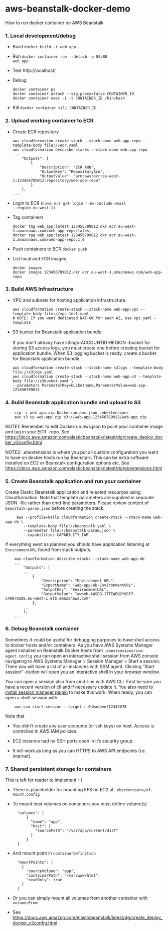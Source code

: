 # aws-beanstalk-docker-demo
How to run docker container on AWS Beanstalk

### 1. Local development/debug
  * Build <code>docker build -t web_app .</code>
  * Run <code>docker container run --detach -p 80:80 web_app</code>
  * Test http://localhost/
  * Debug
  
        docker container ps
        docker container attach --sig-proxy=false CONTAINER_ID
        docker container exec -i -t CONTAINER_ID /bin/bash
        
  * Kill <code>docker container kill CONTAINER_ID</code>

### 2. Upload working container to ECR
  * Create ECR repository<br>

        aws cloudformation create-stack --stack-name web-app-repo --template-body file://ecr.yaml
        aws cloudformation describe-stacks --stack-name web-app-repo
        ...
            "Outputs": [
                {
                    "Description": "ECR ARN", 
                    "OutputKey": "RepositoryArn", 
                    "OutputValue": "arn:aws:ecr:eu-west-1:123456789012:repository/web-app-repo"
                }
            ],
        ...
 
  * Login to ECR <code>$(aws ecr get-login --no-include-email --region eu-west-1)</code>
  * Tag containers
  
        docker tag web_app:latest 123456789012.dkr.ecr.eu-west-1.amazonaws.com/web-app-repo:latest
        docker tag web_app:latest 123456789012.dkr.ecr.eu-west-1.amazonaws.com/web-app-repo:1.0
      
  * Push containers to ECR <code>docker push</code>
  * List local and ECR images
  
        docker images
        docker images 123456789012.dkr.ecr.eu-west-1.amazonaws.com/web-app-repo

### 3. Build AWS Infrastructure

   * VPC and subnets for hosting application infrastructure.

         aws cloudformation create-stack --stack-name web-app-vpc --template-body file://vpc-1nat.yaml
         # NOTE: If you want dedicated NAT-GW for each AZ, use vpc.yaml -template

   * S3 bucket for Beanstalk application bundle.<br><br>
If you don't already have s3logs-ACCOUNTID-REGION -bucket for storing S3 access logs,
you must create one before creating bucket for application bundle. When S3 logging bucket is ready,
create a bucket for Beanstalk application bundle.

         aws cloudformation create-stack --stack-name s3logs --template-body file://s3logs.yaml
         aws cloudformation create-stack --stack-name web-app-s3 --template-body file://s3bucket.yaml \
         --parameters ParameterKey=bucketname,ParameterValue=web-app-123456789012

### 4. Build Beanstalk application bundle and upload to S3

        zip -r web-app.zip Dockerrun.aws.json .ebextensions
        aws s3 cp web-app.zip s3://web-app-123456789012/web-app.zip

NOTE1: Remember to edit Dockerrun.aws.json to point your container image and tag in your ECR -repo. See https://docs.aws.amazon.com/elasticbeanstalk/latest/dg/create_deploy_docker_v2config.html

NOTE2: .ebextensions is where you put all custom configuration you want to have on docker hosts run by Beanstalk. This can be extra software installed on EC2 or Beanstalk configuration options etc. See https://docs.aws.amazon.com/elasticbeanstalk/latest/dg/ebextensions.html

### 5. Create Beanstalk application and run your container

Create Elastic Beanstalk application and releated resources using Cloudformation. Note that template parameters are supplied in separate JSON -file rather than cmd-line parameters.
Please review content of `beanstalk-param.json` before creating the stack.

         aws --profile=kallu cloudformation create-stack --stack-name web-app-eb \
            --template-body file://beanstalk.yaml \
            --parameter file://beanstalk-param.json \
            --capabilities CAPABILITY_IAM

If everything went as planned you should have application listening at `EnvironmentURL` found from stack outputs.

        aws cloudformation describe-stacks --stack-name web-app-eb
        ...
            "Outputs": [
            ...
                {
                    "Description": "Environment URL", 
                    "ExportName": "web-app-eb-EnvironmentURL", 
                    "OutputKey": "EnvironmentURL", 
                    "OutputValue": "awseb-AWSEB-17TEWBQ2Y0G57-540870288.eu-west-1.elb.amazonaws.com"
                },
            ...
            ],
        ...

### 6. Debug Beanstalk container

Sometimes it could be useful for debugging purposes to have shell access to docker hosts and/or containers.
As you have AWS Systems Manager agent installed on Beanstalk Docker hosts from `.ebextensions/ssm-agent.config`
you can open an interactive shell session from AWS console navigating to AWS Systems Manager > Session Manager > Start a session. There you will have a list of all instances with SSM agent. Clicking “Start session” -button will open you an interactive shell in your browser window.

You can open a session also from cmd-line with AWS CLI. First be sure you have a recent version of cli and if necessary update it. You also need to [install session manager plugin](https://docs.aws.amazon.com/systems-manager/latest/userguide/session-manager-working-with-install-plugin.html) to make this work. When ready, you can open a shell session with

        aws ssm start-session --target i-0deadbeef12345678

Note that

* You didn’t create any user accounts (or ssh keys) on host. Access is controlled in AWS IAM policies.

* EC2 instance had no SSH ports open in it’s security group.

* It will work as long as you can HTTPS to AWS API endpoints (i.e. internet).


### 7. Shared persistent storage for containers

This is left for reader to implement :-)

* There is placeholder for mounting EFS on EC2 at `.ebextensions/ef-mount.config`

* To mount host volumes on containers you must define volume(s)

        "volumes": [
            {
              "name": "app",
              "host": {
                "sourcePath": "/var/app/current/dist"
              }
            }
        ]

* And mount point in `containerDefinition` 

        "mountPoints": [
          {
            "sourceVolume": "app",
            "containerPath": "/var/www/html",
            "readOnly": true
          }
        ]

* Or you can simply mount all volumes from another container with `volumesFrom`

* See https://docs.aws.amazon.com/elasticbeanstalk/latest/dg/create_deploy_docker_v2config.html